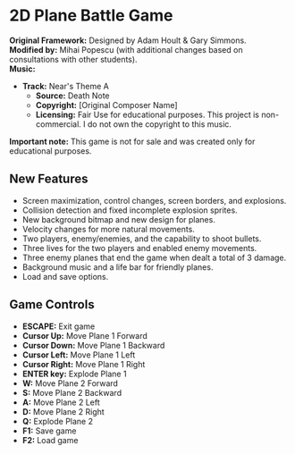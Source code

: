 # 2D Plane Battle Game

**Original Framework:** Designed by Adam Hoult & Gary Simmons.  
**Modified by:** Mihai Popescu (with additional changes based on consultations with other students).  
**Music:**
*   **Track:** Near's Theme A 
    *   **Source:** Death Note
    *   **Copyright:** [Original Composer Name] 
    *   **Licensing:** Fair Use for educational purposes. This project is non-commercial. I do not own the copyright to this music.

**Important note:** This game is not for sale and was created only for educational purposes.

## New Features

* Screen maximization, control changes, screen borders, and explosions.
* Collision detection and fixed incomplete explosion sprites.
* New background bitmap and new design for planes.
* Velocity changes for more natural movements.
* Two players, enemy/enemies, and the capability to shoot bullets.
* Three lives for the two players and enabled enemy movements.
* Three enemy planes that end the game when dealt a total of 3 damage.
* Background music and a life bar for friendly planes.
* Load and save options.

## Game Controls

* **ESCAPE:** Exit game
* **Cursor Up:** Move Plane 1 Forward
* **Cursor Down:** Move Plane 1 Backward
* **Cursor Left:** Move Plane 1 Left
* **Cursor Right:** Move Plane 1 Right
* **ENTER key:** Explode Plane 1
* **W:** Move Plane 2 Forward
* **S:** Move Plane 2 Backward
* **A:** Move Plane 2 Left
* **D:** Move Plane 2 Right
* **Q:** Explode Plane 2
* **F1:** Save game
* **F2:** Load game
